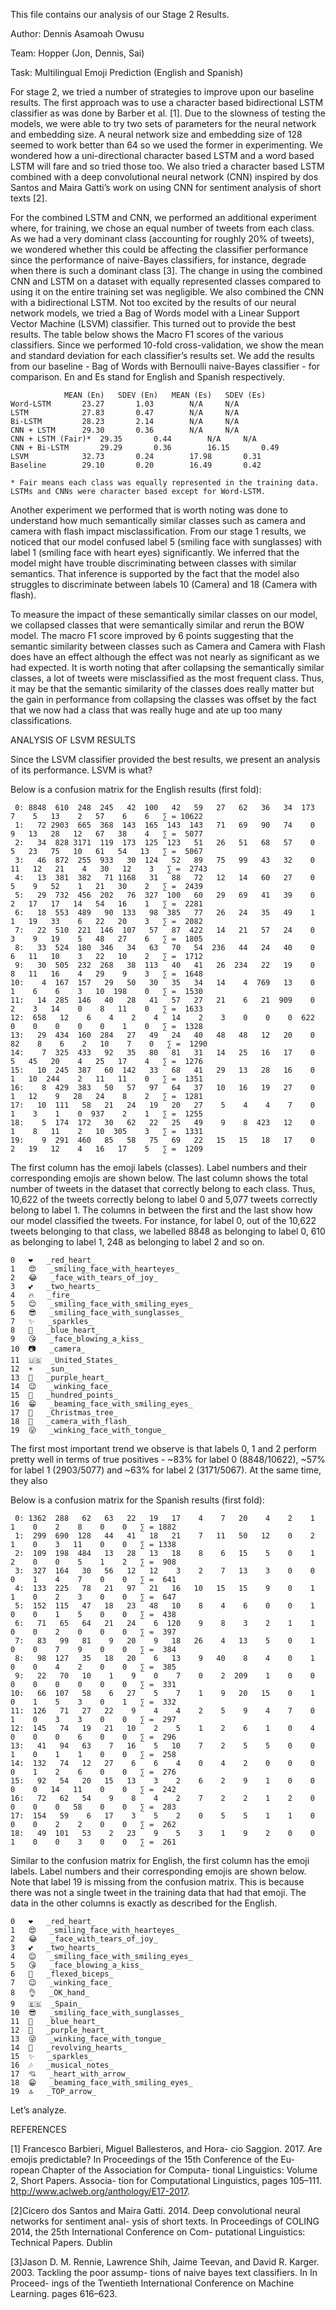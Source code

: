 This file contains our analysis of our Stage 2 Results.

Author: Dennis Asamoah Owusu

Team: Hopper (Jon, Dennis, Sai)

Task: Multilingual Emoji Prediction (English and Spanish)

For stage 2, we tried a number of strategies to improve upon our baseline results. The first approach was to use a character based bidirectional LSTM classifier as was done by Barber et al. [1]. Due to the slowness of testing the models, we were able to try two sets of parameters for the neural network and embedding size. A neural network size and embedding size of 128 seemed to work better than 64 so we used the former in experimenting. We wondered how a uni-directional character based LSTM and a word based LSTM will fare and so tried those too. We also tried a character based LSTM combined with a deep convolutional neural network (CNN) inspired by dos Santos and Maira Gatti’s work on using CNN for sentiment analysis of short texts [2]. 

For the combined LSTM and CNN, we performed an additional experiment where, for training, we chose an equal number of tweets from each class. As we had a very dominant class (accounting for roughly 20% of tweets), we wondered whether this could be affecting the classifier performance since the performance of naive-Bayes classifiers, for instance, degrade when there is such a dominant class [3]. The change in using the combined CNN and LSTM on a dataset with equally represented classes compared to using it on the entire training set was negligible. We also combined the CNN with a bidirectional LSTM. Not too excited by the results of our neural network models, we tried a Bag of Words model with a Linear Support Vector Machine (LSVM) classifier. This turned out to provide the best results. The table below shows the Macro F1 scores of the various classifiers. Since we performed 10-fold cross-validation, we show the mean and standard deviation for each classifier’s results set. We add the results from our baseline - Bag of Words with Bernoulli naive-Bayes classifier - for comparison. En and Es stand for English and Spanish respectively.

```
			MEAN (En)	SDEV (En)	MEAN (Es)	SDEV (Es)
Word-LSTM		23.27		1.03		N/A		N/A
LSTM			27.83		0.47		N/A		N/A
Bi-LSTM			28.23		2.14		N/A		N/A
CNN + LSTM		29.30		0.36		N/A		N/A
CNN + LSTM (Fair)*	29.35		0.44		N/A		N/A
CNN + Bi-LSTM		29.29		0.36		16.15		0.49
LSVM			32.73		0.24		17.98		0.31
Baseline		29.10		0.20		16.49		0.42

* Fair means each class was equally represented in the training data.
LSTMs and CNNs were character based except for Word-LSTM.
```

Another experiment we performed that is worth noting was done to understand how much semantically similar classes such as camera and camera with flash impact misclassification. From our stage 1 results, we noticed that our model confused label 5 (smiling face with sunglasses) with label 1 (smiling face with heart eyes) significantly. We inferred that the model might have trouble discriminating between classes with similar semantics. That inference is supported by the fact that the model also struggles to discriminate between labels 10 (Camera) and 18 (Camera with flash). 

To measure the impact of these semantically similar classes on our model, we collapsed classes that were semantically similar and rerun the BOW model. The macro F1 score improved by 6 points suggesting that the semantic similarity between classes such as Camera and Camera with Flash does have an effect although the effect was not nearly as significant as we had expected. It is worth noting that after collapsing the semantically similar classes, a lot of tweets were misclassified as the most frequent class. Thus, it may be that the semantic similarity of the classes does really matter but the gain in performance from collapsing the classes was offset by the fact that we now had a class that was really huge and ate up too many classifications.

ANALYSIS OF LSVM RESULTS

Since the LSVM classifier provided the best results, we present an analysis of its performance. LSVM is what?


Below is a confusion matrix for the English results (first fold):

```
 0: 8848  610  248  245   42  100   42   59   27   62   36   34  173    7    5   13    2   57    6    6   ∑ = 10622
 1:   72 2903  665  368  143  165  143  143   71   69   90   74    0    9   13   28   12   67   38    4   ∑ =  5077
 2:   34  828 3171  119  173  125  123   51   26   51   68   57    0    5   23   75   10   61   54   13   ∑ =  5067
 3:   46  872  255  933   30  124   52   89   75   99   43   32    0   11   12   21    4   30   12    3   ∑ =  2743
 4:   13  381  382   71 1168   31   88   72   12   14   60   27    0    5    9   52    1   21   30    2   ∑ =  2439
 5:   29  732  456  202   76  327  100   60   29   69   41   39    0    2   17   17   14   54   16    1   ∑ =  2281
 6:   18  553  489   90  133   98  385   77   26   24   35   49    1    1   19   33    6   22   20    3   ∑ =  2082
 7:   22  510  221  146  107   57   87  422   14   21   57   24    0    3    9   19    5   48   27    6   ∑ =  1805
 8:   33  524  180  346   34   63   70   54  236   44   24   40    0    6   11   10    3   22   10    2   ∑ =  1712
 9:   30  505  232  268   38  113   40   41   26  234   22   19    0    8   11   16    4   29    9    3   ∑ =  1648
10:    4  167  157   29   50   30   35   34   14    4  769   13    0    1    6    6    3   10  198    0   ∑ =  1530
11:   14  285  146   40   28   41   57   27   21    6   21  909    0    2    3   14    0    8   11    0   ∑ =  1633
12:  658   12    6    4    2    4   14    2    3    0    0    0  622    0    0    0    0    0    1    0   ∑ =  1328
13:   29  434  160  284   27   49   24   40   48   48   12   20    0   82    8    6    2   10    7    0   ∑ =  1290
14:    7  325  433   92   35   80   81   31   14   25   16   17    0    5   45   20    4   25   17    4   ∑ =  1276
15:   10  245  387   60  142   33   68   41   29   13   28   16    0    1   10  244    2   11   11    0   ∑ =  1351
16:    8  429  383   50   57   97   64   37   10   16   19   27    0    1   12    9   28   24    8    2   ∑ =  1281
17:   10  111   58   21   24   19   20   27    5    4    4    7    0    1    3    1    0  937    2    1   ∑ =  1255
18:    5  174  172   30   62   22   25   49    9    8  423   12    0    1    8   11    2   10  305    3   ∑ =  1331
19:    9  291  460   85   58   75   69   22   15   15   18   17    0    2   19   12    4   16   17    5   ∑ =  1209
```

The first column has the emoji labels (classes). Label numbers and their corresponding emojis are shown below. The last column shows the total number of tweets in the dataset that correctly belong to each class. Thus, 10,622 of the tweets correctly belong to label 0 and 5,077 tweets correctly belong to label 1. The columns in between the first and the last show how our model classified the tweets. For instance, for label 0, out of the 10,622 tweets belonging to that class, we labelled 8848 as belonging to label 0, 610 as belonging to label 1, 248 as belonging to label 2 and so on.

```
0	❤	_red_heart_	
1	😍	_smiling_face_with_hearteyes_	
2	😂	_face_with_tears_of_joy_	
3	💕	_two_hearts_	
4	🔥	_fire_	
5	😊	_smiling_face_with_smiling_eyes_	
6	😎	_smiling_face_with_sunglasses_	
7	✨	_sparkles_	
8	💙	_blue_heart_	
9	😘	_face_blowing_a_kiss_	
10	📷	_camera_	
11	🇺🇸	_United_States_	
12	☀	_sun_	
13	💜	_purple_heart_	
14	😉	_winking_face_	
15	💯	_hundred_points_	
16	😁	_beaming_face_with_smiling_eyes_	
17	🎄	_Christmas_tree_	
18	📸	_camera_with_flash_	
19	😜	_winking_face_with_tongue_	
```

The first most important trend we observe is that labels 0, 1 and 2 perform pretty well in terms of true positives - ~83% for label 0 (8848/10622), ~57% for label 1 (2903/5077) and ~63% for label 2 (3171/5067). At the same time, they also



Below is a confusion matrix for the Spanish results (first fold):

```
 0: 1362  288   62   63   22   19   17    4    7   20    4    2    1    1    0    2    8    0    0   ∑ = 1882
 1:  299  690  128   44   41   18   21    7   11   50   12    0    2    1    0    3   11    0    0   ∑ = 1338
 2:  109  198  484   13   28   13   18    8    6   15    5    0    1    2    0    0    5    1    2   ∑ =  908
 3:  327  164   30   56   12   12    3    2    7   13    3    0    0    0    1    4    7    0    0   ∑ =  641
 4:  133  225   78   21   97   21   16   10   15   15    9    0    1    1    0    2    3    0    0   ∑ =  647
 5:  152  115   47   18   23   48   10    8    4    6    0    0    1    0    0    1    5    0    0   ∑ =  438
 6:   71   65   64   21   24    6  120    9    8    3    2    1    1    0    0    2    0    0    0   ∑ =  397
 7:   83   99   81    9   20    9   18   26    4   13    5    0    1    0    0    7    9    0    0   ∑ =  384
 8:   98  127   35   18   20    6   13    9   40    8    4    0    1    0    0    4    2    0    0   ∑ =  385
 9:   22   70   10    1    9    0    7    0    2  209    1    0    0    0    0    0    0    0    0   ∑ =  331
10:   66  107   58    6   27    5    7    1    9   20   15    0    1    0    1    5    3    0    1   ∑ =  332
11:  126   71   27   22    9    4    4    2    5    9    4    7    0    1    0    3    3    0    0   ∑ =  297
12:  145   74   19   21   10    2    5    1    2    6    1    0    4    0    0    0    6    0    0   ∑ =  296
13:   41   94   63    7   16    5   10    7    2    5    5    0    0    1    0    1    1    0    0   ∑ =  258
14:  132   74   12   27    6    6    4    0    4    2    0    0    0    0    1    2    6    0    0   ∑ =  276
15:   92   54   20   15   13    3    2    6    2    9    1    0    0    0    0   14   11    0    0   ∑ =  242
16:   72   62   54    9    8    4    2    7    2    2    1    2    0    0    0    0   58    0    0   ∑ =  283
17:  154   59    6   17    3    5    2    0    5    5    1    1    0    0    0    2    2    0    0   ∑ =  262
18:   49  101   53    2   23    9    5    3    1    9    2    0    0    1    0    0    3    0    0   ∑ =  261
```

Similar to the confusion matrix for English, the first column has the emoji labels. Label numbers and their corresponding emojis are shown below. Note that label 19 is missing from the confusion matrix. This is because there was not a single tweet in the training data that had that emoji. The data in the other columns is exactly as described for the English.

```
0	❤	_red_heart_	
1	😍	_smiling_face_with_hearteyes_	
2	😂	_face_with_tears_of_joy_	
3	💕	_two_hearts_	
4	😊	_smiling_face_with_smiling_eyes_	
5	😘	_face_blowing_a_kiss_	
6	💪	_flexed_biceps_	
7	😉	_winking_face_	
8	👌	_OK_hand_	
9	🇪🇸	_Spain_	
10	😎	_smiling_face_with_sunglasses_	
11	💙	_blue_heart_	
12	💜	_purple_heart_	
13	😜	_winking_face_with_tongue_	
14	💞	_revolving_hearts_	
15	✨	_sparkles_	
16	🎶	_musical_notes_	
17	💘	_heart_with_arrow_	
18	😁	_beaming_face_with_smiling_eyes_	
19	🔝	_TOP_arrow_	
```

Let’s analyze. 


REFERENCES

[1] Francesco Barbieri, Miguel Ballesteros, and Hora- cio Saggion. 2017. Are emojis predictable? In Proceedings of the 15th Conference of the Eu- ropean Chapter of the Association for Computa- tional Linguistics: Volume 2, Short Papers. Associa- tion for Computational Linguistics, pages 105–111. http://www.aclweb.org/anthology/E17-2017.

[2]Cicero dos Santos and Maira Gatti. 2014. Deep convolutional neural networks for sentiment anal- ysis of short texts. In Proceedings of COLING 2014, the 25th International Conference on Com- putational Linguistics: Technical Papers. Dublin

[3]Jason D. M. Rennie, Lawrence Shih, Jaime Teevan, and David R. Karger. 2003. Tackling the poor assump- tions of naive bayes text classifiers. In In Proceed- ings of the Twentieth International Conference on Machine Learning. pages 616–623.